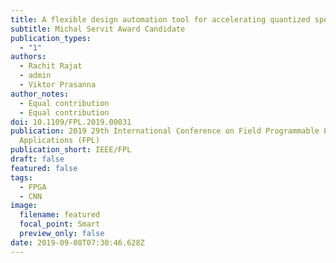 ```yaml
---
title: A flexible design automation tool for accelerating quantized spectral CNNs
subtitle: Michal Servit Award Candidate
publication_types:
  - "1"
authors:
  - Rachit Rajat
  - admin
  - Viktor Prasanna
author_notes:
  - Equal contribution
  - Equal contribution
doi: 10.1109/FPL.2019.00031
publication: 2019 29th International Conference on Field Programmable Logic and
  Applications (FPL)
publication_short: IEEE/FPL
draft: false
featured: false
tags:
  - FPGA
  - CNN
image:
  filename: featured
  focal_point: Smart
  preview_only: false
date: 2019-09-08T07:30:46.628Z
---
```

